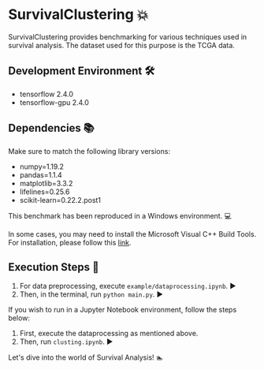 # SurvivalClustering :boom:

SurvivalClustering provides benchmarking for various techniques used in survival analysis. The dataset used for this purpose is the TCGA data. 

## Development Environment :hammer_and_wrench:

- tensorflow 2.4.0 
- tensorflow-gpu 2.4.0

## Dependencies :books:
Make sure to match the following library versions:

- numpy=1.19.2
- pandas=1.1.4
- matplotlib=3.3.2
- lifelines=0.25.6
- scikit-learn=0.22.2.post1

This benchmark has been reproduced in a Windows environment. :computer:

In some cases, you may need to install the Microsoft Visual C++ Build Tools. For installation, please follow this [link](https://visualstudio.microsoft.com/ko/downloads/#build-tools-for-visual-studio-2019).

## Execution Steps :running:

1. For data preprocessing, execute `example/dataprocessing.ipynb`. :arrow_forward:
2. Then, in the terminal, run `python main.py`. :arrow_forward:

If you wish to run in a Jupyter Notebook environment, follow the steps below:

1. First, execute the dataprocessing as mentioned above.
2. Then, run `clusting.ipynb`. :arrow_forward:

Let's dive into the world of Survival Analysis! :swimmer:
